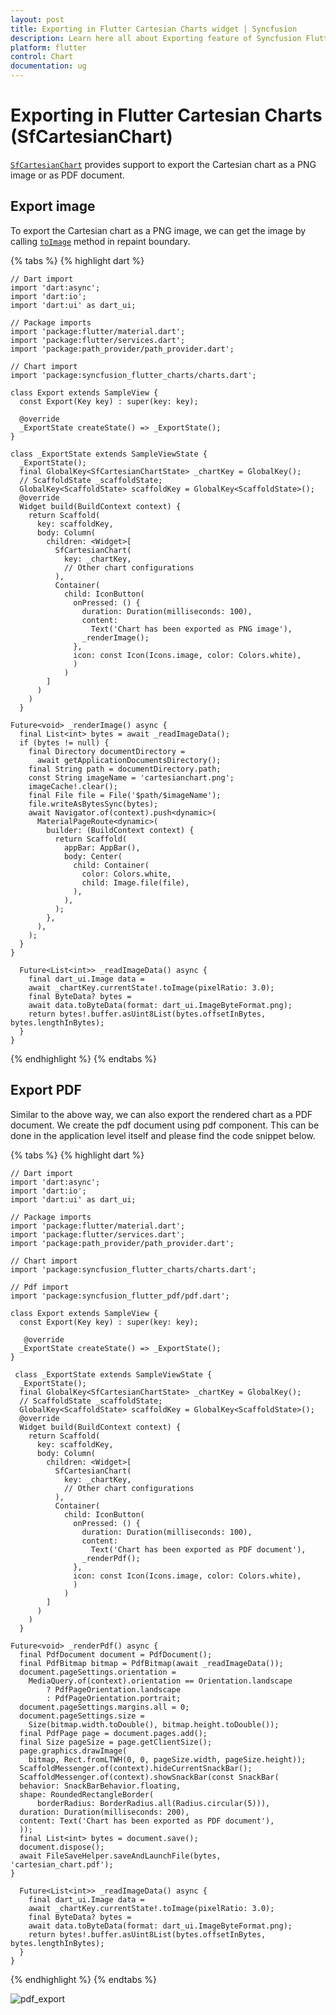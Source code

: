 ```yaml
---
layout: post
title: Exporting in Flutter Cartesian Charts widget | Syncfusion 
description: Learn here all about Exporting feature of Syncfusion Flutter Cartesian Charts (SfCartesianChart) widget and more.
platform: flutter
control: Chart
documentation: ug
---
```


# Exporting in Flutter Cartesian Charts (SfCartesianChart)

[`SfCartesianChart`](https://pub.dev/documentation/syncfusion_flutter_charts/latest/charts/SfCartesianChart-class.html) provides support to export the Cartesian chart as a PNG image or as PDF document.

## Export image

To export the Cartesian chart as a PNG image, we can get the image by calling [`toImage`](https://api.flutter.dev/flutter/rendering/RenderRepaintBoundary/toImage.html) method in repaint boundary.

{% tabs %}
{% highlight dart %} 

    // Dart import
    import 'dart:async';
    import 'dart:io';
    import 'dart:ui' as dart_ui;

    // Package imports
    import 'package:flutter/material.dart';
    import 'package:flutter/services.dart';
    import 'package:path_provider/path_provider.dart';

    // Chart import
    import 'package:syncfusion_flutter_charts/charts.dart';

    class Export extends SampleView {
      const Export(Key key) : super(key: key);
    
      @override
      _ExportState createState() => _ExportState();
    }

    class _ExportState extends SampleViewState {
      _ExportState();
      final GlobalKey<SfCartesianChartState> _chartKey = GlobalKey();
      // ScaffoldState _scaffoldState;
      GlobalKey<ScaffoldState> scaffoldKey = GlobalKey<ScaffoldState>();
      @override
      Widget build(BuildContext context) {
        return Scaffold(
          key: scaffoldKey,
          body: Column(
            children: <Widget>[
              SfCartesianChart(
                key: _chartKey,
                // Other chart configurations 
              ),
              Container(
                child: IconButton(
                  onPressed: () {
                    duration: Duration(milliseconds: 100),
                    content:
                      Text('Chart has been exported as PNG image'),
                    _renderImage();
                  }, 
                  icon: const Icon(Icons.image, color: Colors.white),
                  )
                )
            ]
          )
        )        
      }
       
    Future<void> _renderImage() async {
      final List<int> bytes = await _readImageData();
      if (bytes != null) {
        final Directory documentDirectory =
          await getApplicationDocumentsDirectory();
        final String path = documentDirectory.path;
        const String imageName = 'cartesianchart.png';
        imageCache!.clear();
        final File file = File('$path/$imageName');
        file.writeAsBytesSync(bytes);
        await Navigator.of(context).push<dynamic>(
          MaterialPageRoute<dynamic>(
            builder: (BuildContext context) {
              return Scaffold(
                appBar: AppBar(),
                body: Center(
                  child: Container(
                    color: Colors.white,
                    child: Image.file(file),
                  ),
                ),
              );
            },
          ),
        );
      }
    }

      Future<List<int>> _readImageData() async {
        final dart_ui.Image data =
        await _chartKey.currentState!.toImage(pixelRatio: 3.0);
        final ByteData? bytes =
        await data.toByteData(format: dart_ui.ImageByteFormat.png);
        return bytes!.buffer.asUint8List(bytes.offsetInBytes, bytes.lengthInBytes);
      }
    }

{% endhighlight %}
{% endtabs %}

## Export PDF

Similar to the above way, we can also export the rendered chart as a PDF document. We create the pdf document using pdf component. This can be done in the application level itself and please find the code snippet below.

{% tabs %}
{% highlight dart %} 


    // Dart import
    import 'dart:async';
    import 'dart:io';
    import 'dart:ui' as dart_ui;

    // Package imports
    import 'package:flutter/material.dart';
    import 'package:flutter/services.dart';
    import 'package:path_provider/path_provider.dart';

    // Chart import
    import 'package:syncfusion_flutter_charts/charts.dart';

    // Pdf import
    import 'package:syncfusion_flutter_pdf/pdf.dart';

    class Export extends SampleView {
      const Export(Key key) : super(key: key);
    
       @override
      _ExportState createState() => _ExportState();
    }

     class _ExportState extends SampleViewState {
      _ExportState();
      final GlobalKey<SfCartesianChartState> _chartKey = GlobalKey();
      // ScaffoldState _scaffoldState;
      GlobalKey<ScaffoldState> scaffoldKey = GlobalKey<ScaffoldState>();
      @override
      Widget build(BuildContext context) {
        return Scaffold(
          key: scaffoldKey,
          body: Column(
            children: <Widget>[
              SfCartesianChart(
                key: _chartKey,
                // Other chart configurations
              ),
              Container(
                child: IconButton(
                  onPressed: () {
                    duration: Duration(milliseconds: 100),
                    content:
                      Text('Chart has been exported as PDF document'),
                    _renderPdf();
                  }, 
                  icon: const Icon(Icons.image, color: Colors.white),
                  )
                )
            ]
          )
        )        
      }
       
    Future<void> _renderPdf() async {
      final PdfDocument document = PdfDocument();
      final PdfBitmap bitmap = PdfBitmap(await _readImageData());
      document.pageSettings.orientation =
        MediaQuery.of(context).orientation == Orientation.landscape
            ? PdfPageOrientation.landscape
            : PdfPageOrientation.portrait;
      document.pageSettings.margins.all = 0;
      document.pageSettings.size =
        Size(bitmap.width.toDouble(), bitmap.height.toDouble());
      final PdfPage page = document.pages.add();
      final Size pageSize = page.getClientSize();
      page.graphics.drawImage(
        bitmap, Rect.fromLTWH(0, 0, pageSize.width, pageSize.height));
      ScaffoldMessenger.of(context).hideCurrentSnackBar();
      ScaffoldMessenger.of(context).showSnackBar(const SnackBar(
      behavior: SnackBarBehavior.floating,
      shape: RoundedRectangleBorder(
          borderRadius: BorderRadius.all(Radius.circular(5))),
      duration: Duration(milliseconds: 200),
      content: Text('Chart has been exported as PDF document'),
      ));
      final List<int> bytes = document.save();
      document.dispose();
      await FileSaveHelper.saveAndLaunchFile(bytes, 'cartesian_chart.pdf');
    }

      Future<List<int>> _readImageData() async {
        final dart_ui.Image data =
        await _chartKey.currentState!.toImage(pixelRatio: 3.0);
        final ByteData? bytes =
        await data.toByteData(format: dart_ui.ImageByteFormat.png);
        return bytes!.buffer.asUint8List(bytes.offsetInBytes, bytes.lengthInBytes);
      }
    }

{% endhighlight %}
{% endtabs %}

![pdf_export](images/export-cartesian-chart/pdf_view.png)